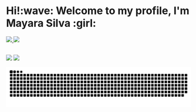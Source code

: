 <h1>  Hi!:wave:  Welcome to my profile, I'm Mayara Silva :girl: </h1>

  <div>
  
  <a href="https://github.com/mayaradeveloper">
  <img height="120"  width="auto" align="auto" src="https://github-readme-stats.vercel.app/api/top-langs/?username=mayaradeveloper&&layout=compact&hide=shell&theme=jolly"/>
 
<img height="140"   align="auto" src="https://github-readme-stats.vercel.app/api?username=mayaradeveloper&show_icons=true&theme=jolly&include_all_commits=true&count_private=true"/>
  <br>
  <br>
    
   <a  ref="https://www.instagram.com/mayara.jds/" target="_blank"> <img src="https://img.shields.io/badge/-Instagram-%23E4405F?style=for-the-badge&logo=instagram&logoColor=white" target="_blank"> </a> 
  <a href="https://www.linkedin.com/in/mayarajds/" target="_blank"> <img src="https://img.shields.io/badge/-LinkedIn-%230077B5?style=for-the-badge&logo=linkedin&logoColor=white" target="_blank"> </a>
 
  ![Snake animation](https://github.com/ellen2121/ellen2121/blob/output/github-contribution-grid-snake.svg)
 
</div>
 

</center>
